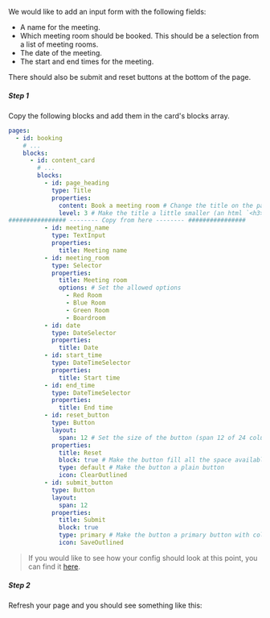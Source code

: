 We would like to add an input form with the following fields:

- A name for the meeting.
- Which meeting room should be booked. This should be a selection from a list of meeting rooms.
- The date of the meeting.
- The start and end times for the meeting.

There should also be submit and reset buttons at the bottom of the page.

##### Step 1

Copy the following blocks and add them in the card's blocks array.

```yaml
pages:
  - id: booking
    # ...
    blocks:
      - id: content_card
        # ...
        blocks:
          - id: page_heading
            type: Title
            properties:
              content: Book a meeting room # Change the title on the page
              level: 3 # Make the title a little smaller (an html `<h3>`).
################ -------- Copy from here -------- ################
          - id: meeting_name
            type: TextInput
            properties:
              title: Meeting name
          - id: meeting_room
            type: Selector
            properties:
              title: Meeting room
              options: # Set the allowed options
                - Red Room
                - Blue Room
                - Green Room
                - Boardroom
          - id: date
            type: DateSelector
            properties:
              title: Date
          - id: start_time
            type: DateTimeSelector
            properties:
              title: Start time
          - id: end_time
            type: DateTimeSelector
            properties:
              title: End time
          - id: reset_button
            type: Button
            layout:
              span: 12 # Set the size of the button (span 12 of 24 columns)
            properties:
              title: Reset
              block: true # Make the button fill all the space available to it
              type: default # Make the button a plain button
              icon: ClearOutlined
          - id: submit_button
            type: Button
            layout:
              span: 12
            properties:
              title: Submit
              block: true
              type: primary # Make the button a primary button with color
              icon: SaveOutlined
```

>  If you would like to see how your config should look at this point, you can find it [here](tutorial-add-blocks-config).

##### Step 2

Refresh your page and you should see something like this:
